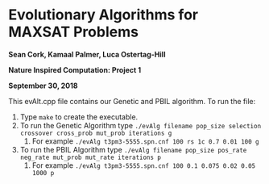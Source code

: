 # Evolutionary Algorithms for MAXSAT Problems
**Sean Cork, Kamaal Palmer, Luca Ostertag-Hill**

**Nature Inspired Computation: Project 1**

**September 30, 2018**

This evAlt.cpp file contains our Genetic and PBIL algorithm. To run the file:

1. Type `make` to create the executable.
2. To run the Genetic Algorithm type `./evAlg filename pop_size selection crossover cross_prob mut_prob iterations g`
    1. For example `./evAlg t3pm3-5555.spn.cnf 100 rs 1c 0.7 0.01 100 g`
3. To run the PBIL Algorithm type `./evAlg filename pop_size pos_rate neg_rate mut_prob mut_rate iterations p`
    1. For example `./evAlg t3pm3-5555.spn.cnf 100 0.1 0.075 0.02 0.05 1000 p`
